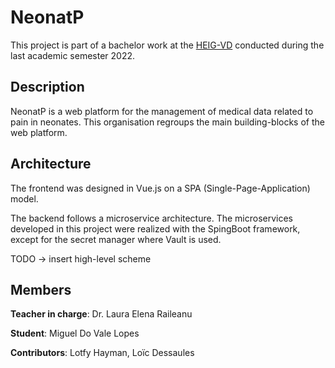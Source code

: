 # NeonatP
This project is part of a bachelor work at the [HEIG-VD](https://heig-vd.ch/) conducted during the last academic semester 2022.

## Description
NeonatP is a web platform for the management of medical data related to pain in neonates. This organisation regroups the main building-blocks of the web platform.

## Architecture
The frontend was designed in Vue.js on a SPA (Single-Page-Application) model.

The backend follows a microservice architecture. The microservices developed in this project were realized with the SpingBoot framework, except for the secret manager where Vault is used.

TODO -> insert high-level scheme 

## Members
**Teacher in charge**: Dr. Laura Elena Raileanu

**Student**: Miguel Do Vale Lopes

**Contributors**: Lotfy Hayman, Loïc Dessaules
